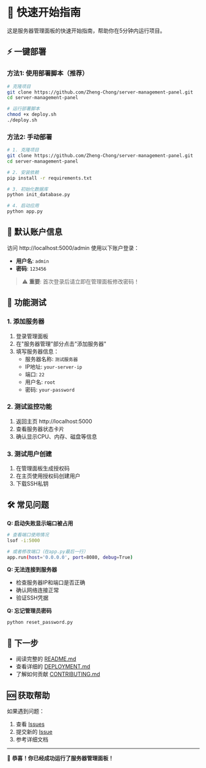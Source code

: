 # 🚀 快速开始指南

这是服务器管理面板的快速开始指南，帮助你在5分钟内运行项目。

## ⚡ 一键部署

### 方法1: 使用部署脚本（推荐）
```bash
# 克隆项目
git clone https://github.com/Zheng-Chong/server-management-panel.git
cd server-management-panel

# 运行部署脚本
chmod +x deploy.sh
./deploy.sh
```

### 方法2: 手动部署
```bash
# 1. 克隆项目
git clone https://github.com/Zheng-Chong/server-management-panel.git
cd server-management-panel

# 2. 安装依赖
pip install -r requirements.txt

# 3. 初始化数据库
python init_database.py

# 4. 启动应用
python app.py
```

## 🔑 默认账户信息

访问 http://localhost:5000/admin 使用以下账户登录：

- **用户名**: `admin`
- **密码**: `123456`

> ⚠️ **重要**: 首次登录后请立即在管理面板修改密码！

## 📱 功能测试

### 1. 添加服务器
1. 登录管理面板
2. 在"服务器管理"部分点击"添加服务器"
3. 填写服务器信息：
   - 服务器名称: `测试服务器`
   - IP地址: `your-server-ip`
   - 端口: `22`
   - 用户名: `root`
   - 密码: `your-password`

### 2. 测试监控功能
1. 返回主页 http://localhost:5000
2. 查看服务器状态卡片
3. 确认显示CPU、内存、磁盘等信息

### 3. 测试用户创建
1. 在管理面板生成授权码
2. 在主页使用授权码创建用户
3. 下载SSH私钥

## 🛠️ 常见问题

**Q: 启动失败显示端口被占用**
```bash
# 查看端口使用情况
lsof -i:5000

# 或者修改端口（在app.py最后一行）
app.run(host='0.0.0.0', port=8080, debug=True)
```

**Q: 无法连接到服务器**
- 检查服务器IP和端口是否正确
- 确认网络连接正常
- 验证SSH凭据

**Q: 忘记管理员密码**
```bash
python reset_password.py
```

## 📖 下一步

- 阅读完整的 [README.md](README.md)
- 查看详细的 [DEPLOYMENT.md](DEPLOYMENT.md)
- 了解如何贡献 [CONTRIBUTING.md](CONTRIBUTING.md)

## 🆘 获取帮助

如果遇到问题：

1. 查看 [Issues](https://github.com/Zheng-Chong/server-management-panel/issues)
2. 提交新的 [Issue](https://github.com/Zheng-Chong/server-management-panel/issues/new)
3. 参考详细文档

---

🎉 **恭喜！你已经成功运行了服务器管理面板！**
